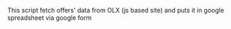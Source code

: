 This script fetch offers' data from OLX (js based site) and puts it in google spreadsheet via google form
